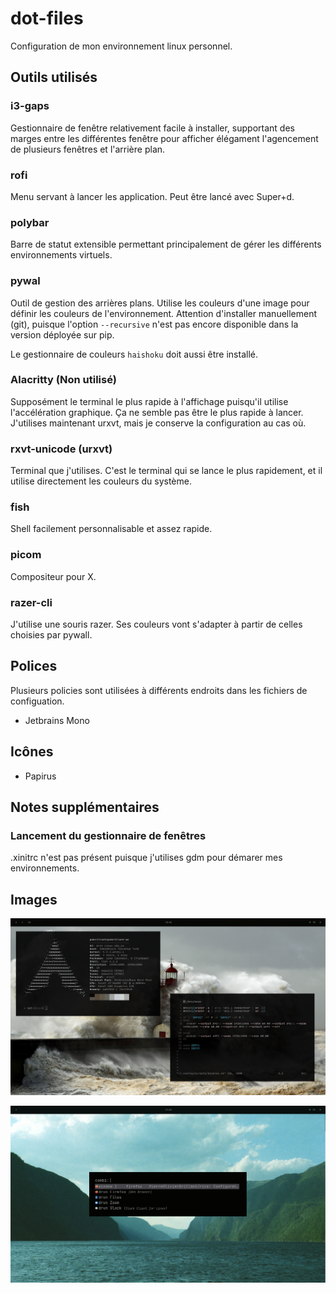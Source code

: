 # dot-files

Configuration de mon environnement linux personnel.

## Outils utilisés

### i3-gaps

Gestionnaire de fenêtre relativement facile à installer, supportant des marges entre les différentes fenêtre pour afficher élégament l'agencement de plusieurs fenêtres et l'arrière plan.

### rofi

Menu servant à lancer les application. Peut être lancé avec Super+d.

### polybar

Barre de statut extensible permettant principalement de gérer les différents environnements virtuels.

### pywal

Outil de gestion des arrières plans. Utilise les couleurs d'une image pour définir les couleurs de l'environnement. Attention d'installer manuellement (git), puisque l'option `--recursive` n'est pas encore disponible dans la version déployée sur pip.

Le gestionnaire de couleurs `haishoku` doit aussi être installé.

### Alacritty (Non utilisé)

Supposément le terminal le plus rapide à l'affichage puisqu'il utilise l'accélération graphique. Ça ne semble pas être le plus rapide à lancer.
J'utilises maintenant urxvt, mais je conserve la configuration au cas où.

### rxvt-unicode (urxvt)

Terminal que j'utilises. C'est le terminal qui se lance le plus rapidement, et il utilise directement les couleurs du système.

### fish

Shell facilement personnalisable et assez rapide.

### picom

Compositeur pour X.

### razer-cli

J'utilise une souris razer. Ses couleurs vont s'adapter à partir de celles choisies par pywall.

## Polices

Plusieurs policies sont utilisées à différents endroits dans les fichiers de configuation.

- Jetbrains Mono

## Icônes

- Papirus

## Notes supplémentaires

### Lancement du gestionnaire de fenêtres

.xinitrc n'est pas présent puisque j'utilises gdm pour démarer mes environnements.

## Images


![Image 1](image/1.png)  

![Image 2](image/2.png)
